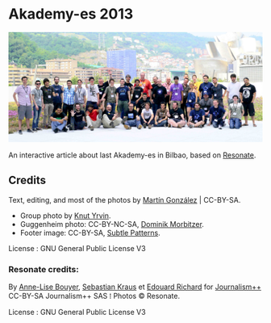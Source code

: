 Akademy-es 2013
=============
![Group photo](static/images/grupoakademyes.jpg)

An interactive article about last Akademy-es in Bilbao, based on [Resonate](https://github.com/jplusplus/resonate2014).

## Credits
Text, editing, and most of the photos by [Martín González](https://twitter.com/mgonzalezgmz) | CC-BY-SA.
- Group photo by [Knut Yrvin](http://kde-espana.org/akademy-es2013/fotogrupo.html).
- Guggenheim photo: CC-BY-NC-SA, [Dominik Morbitzer](https://www.flickr.com/photos/dominikmorbitzer/7886187940).
- Footer image: CC-BY-SA, [Subtle Patterns](http://subtlepatterns.com/).

License : GNU General Public License V3

### Resonate credits:
By [Anne-Lise Bouyer](https://twitter.com/annelisebouyer), [Sebastian Kraus](https://twitter.com/sm_kraus) et [Edouard Richard](https://twitter.com/vied12) for [Journalism++](http://jplusplus.org/)  
CC-BY-SA Journalism++ SAS ⁞ Photos © Resonate.

License : GNU General Public License V3